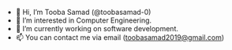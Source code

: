 - 👋 Hi, I’m Tooba Samad (@toobasamad-0)
- 👀 I’m interested in Computer Engineering.
- 🌱 I’m currently working on software development.
- 📫 You can contact me via email (toobasamad2019@gmail.com)

<!---
toobasamad-0/toobasamad-0 is a ✨ special ✨ repository because its `README.md` (this file) appears on your GitHub profile.
You can click the Preview link to take a look at your changes.
--->
